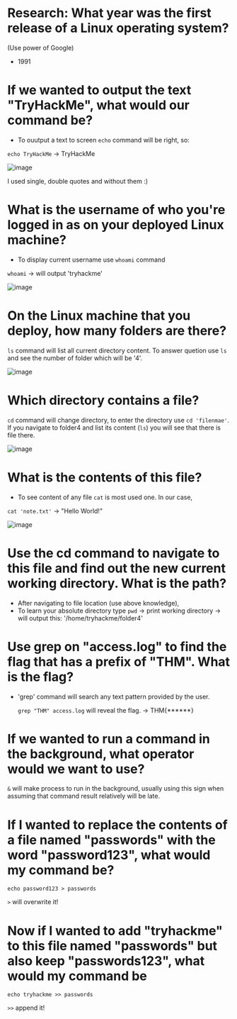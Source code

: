 # Research: What year was the first release of a Linux operating system?

(Use power of Google)
- 1991


# If we wanted to output the text "TryHackMe", what would our command be?

- To ouutput a text to screen `echo` command will be right, so:

`echo TryHackMe` -> TryHackMe

![image](https://github.com/ShTuran/tryhackme-linux.fundamentals/assets/111232034/f73ef002-9f7e-43cd-bbce-f47ffd43a584)

I used single, double quotes and without them :)


# What is the username of who you're logged in as on your deployed Linux machine?

- To display current username use `whoami` command

`whoami` -> will output 'tryhackme'

![image](https://github.com/ShTuran/tryhackme-linux.fundamentals/assets/111232034/5e8032a9-f614-4108-951f-e1eeac365f18)


# On the Linux machine that you deploy, how many folders are there? 

`ls` command will list all current directory content. To answer quetion use `ls` and see the number of folder which will be '4'.

![image](https://github.com/ShTuran/tryhackme-linux.fundamentals/assets/111232034/824b7de3-ae27-458d-9d1e-81cb68ce4ce8)


# Which directory contains a file? 

`cd` command will change directory, to enter the directory use `cd 'filenmae'`. If you navigate to folder4 and list its content (`ls`) you will see that there is file there. 

![image](https://github.com/ShTuran/tryhackme-linux.fundamentals/assets/111232034/628780b7-2f29-474c-bfd9-ff0b95b224ff)


# What is the contents of this file?

- To see content of any file `cat` is most used one. In our case,

`cat 'note.txt'`  -> "Hello World!"

![image](https://github.com/ShTuran/tryhackme-linux.fundamentals/assets/111232034/8a14c0cb-f854-45b3-9028-4969ab93ec70)


# Use the cd command to navigate to this file and find out the new current working directory. What is the path?

- After navigating to file location (use above knowledge),
- To learn your absolute directory type `pwd` -> print working directory -> will output this: '/home/tryhackme/folder4'


# Use grep on "access.log" to find the flag that has a prefix of "THM". What is the flag?

- 'grep' command will search any text pattern provided by the user.

  `grep "THM" access.log` will reveal the flag. -> THM{******}


# If we wanted to run a command in the background, what operator would we want to use? 

`&`  will make process to run in the background, usually using this sign when assuming that command result relatively will be late.


# If I wanted to replace the contents of a file named "passwords" with the word "password123", what would my command be?

`echo password123 > passwords`

 `>` will overwrite it!

# Now if I wanted to add "tryhackme" to this file named "passwords" but also keep "passwords123", what would my command be

`echo tryhackme >> passwords`

`>>` append it!
